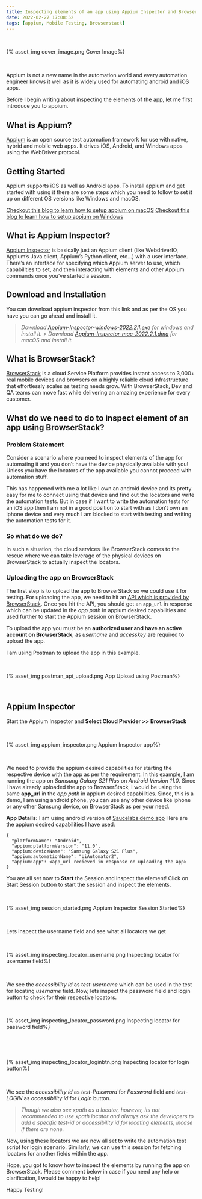 ```yaml
---
title: Inspecting elements of an app using Appium Inspector and BrowserStack!
date: 2022-02-27 17:08:52
tags: [appium, Mobile Testing, Browserstack]
---
```


<p>&nbsp;</p>
{% asset_img cover_image.png Cover Image%}
<p>&nbsp;</p>

Appium is not a new name in the automation world and every automation engineer knows it well as it is widely used for automating android and iOS apps.

Before I begin writing about inspecting the elements of the app, let me first introduce you to appium.

## What is Appium?

[Appium][appium] is an open source test automation framework for use with native, hybrid and mobile web apps.
It drives iOS, Android, and Windows apps using the WebDriver protocol.

## Getting Started

Appium supports iOS as well as Android apps. To install appium and get started with using it there are some steps which you need to follow to set it up on different OS versions like Windows and macOS.

[Checkout this blog to learn how to setup appium on macOS][appium_mac_setup]
[Checkout this blog to learn how to setup appium on Windows][appium_win_setup]

## What is Appium Inspector?

[Appium Inspector][appium_inspector] is basically just an Appium client (like WebdriverIO, Appium’s Java client, Appium’s Python client, etc…) with a user interface. There’s an interface for specifying which Appium server to use, which capabilities to set, and then interacting with elements and other Appium commands once you’ve started a session.

## Download and Installation

You can download appium inspector from this link and as per the OS you have you can go ahead and install it.

> _Download [Appium-Inspector-windows-2022.2.1.exe][winexe] for windows and install it._ > _Download [Appium-Inspector-mac-2022.2.1.dmg][macdmg] for macOS and install it._

## What is BrowserStack?

[BrowserStack][browserstack_website] is a cloud Service Platform provides instant access to 3,000+ real mobile devices and browsers on a highly reliable cloud infrastructure that effortlessly scales as testing needs grow. With BrowserStack, Dev and QA teams can move fast while delivering an amazing experience for every customer.

## What do we need to do to inspect element of an app using BrowserStack?

### Problem Statement

Consider a scenario where you need to inspect elements of the app for automating it and you don’t have the device physically available with you! Unless you have the locators of the app available you cannot proceed with automation stuff.

This has happened with me a lot like I own an android device and its pretty easy for me to connect using that device and find out the locators and write the automation tests. But in case if I want to write the automation tests for an iOS app then I am not in a good position to start with as I don’t own an iphone device and very much I am blocked to start with testing and writing the automation tests for it.

### So what do we do?

In such a situation, the cloud services like BrowserStack comes to the rescue where we can take leverage of the physical devices on BrowserStack to actually inspect the locators.

### Uploading the app on BrowserStack

The first step is to upload the app to BrowserStack so we could use it for testing. For uploading the app, we need to hit an [API which is provided by BrowserStack][browserstack_upload_api]. Once you hit the API, you should get an `app_url` in response which can be updated in the _app path_ in appium desired capabilities and used further to start the Appium session on BrowserStack.

To upload the app you must be an **authorized user and have an active account on BrowserStack**,
as _username_ and _accesskey_ are required to upload the app.

I am using Postman to upload the app in this example.

<p>&nbsp;</p>
{% asset_img postman_api_upload.png App Upload using Postman%}
<p>&nbsp;</p>

## Appium Inspector

Start the Appium Inspector and **Select Cloud Provider >> BrowserStack**

<p>&nbsp;</p>
{% asset_img appium_inspector.png Appium Inspector app%}
<p>&nbsp;</p>

We need to provide the appium desired capabilities for starting the respective device with the app as per the requirement. In this example, I am running the app on _Samsung Galaxy S21 Plus_ on _Android Version 11.0_. Since I have already uploaded the app to BrowserStack, I would be using the same **app_url** in the _app path_ in appium desired capabilities. Since, this is a demo, I am using android phone, you can use any other device like iphone or any other Samsung device, on BrowserStack as per your need.

**App Details:** I am using android version of [Saucelabs demo app][saucedemoapp]
Here are the appium desired capabilities I have used:

```
{
  "platformName": "Android",
  "appium:platformVersion": "11.0",
  "appium:deviceName": "Samsung Galaxy S21 Plus",
  "appium:automationName": "UiAutomator2",
  "appium:app": <app_url recieved in response on uploading the app>
}
```

You are all set now to **Start** the Session and inspect the element! Click on Start Session button to start the session and inspect the elements.

<p>&nbsp;</p>
{% asset_img session_started.png Appium Inspector Session Started%}
<p>&nbsp;</p>

Lets inspect the username field and see what all locators we get

<p>&nbsp;</p>
{% asset_img inspecting_locator_username.png Inspecting locator for username field%}
<p>&nbsp;</p>

We see the _accessibility id_ as _test-username_ which can be used in the test for locating _username_ field.
Now, lets inspect the password field and login button to check for their respective locators.

<p>&nbsp;</p>
{% asset_img inspecting_locator_password.png Inspecting locator for password field%}
<p>&nbsp;</p>

<p>&nbsp;</p>
{% asset_img inspecting_locator_loginbtn.png Inspecting locator for login button%}
<p>&nbsp;</p>

We see the _accessibility id_ as _test-Password_ for _Password_ field and _test-LOGIN_ as _accessibility id_ for _Login_ button.

> _Though we also see xpath as a locator, however, its not recommended to use xpath locator and always ask the developers to add a specific test-id or accessibility id for locating elements, incase if there are none._

Now, using these locators we are now all set to write the automation test script for login scenario. Similarly, we can use this session for fetching locators for another fields within the app.

Hope, you got to know how to inspect the elements by running the app on BrowserStack.
Please comment below in case if you need any help or clarification, I would be happy to help!

Happy Testing!

<p>&nbsp;</p>

[appium]: https://appium.io/
[appium_mac_setup]: https://wasiqbhamla.github.io/website/blog/2017/04/24/appium-automation-ios
[appium_win_setup]: https://wasiqb.wordpress.com/2017/04/13/beginners-guide-to-appium-automation-with-java-for-android-apps-part-1/
[appium_inspector]: https://github.com/appium/appium-inspector
[winexe]: https://github.com/appium/appium-inspector/releases/download/v2022.2.1/Appium-Inspector-windows-2022.2.1.exe
[macdmg]: https://github.com/appium/appium-inspector/releases/download/v2022.2.1/Appium-Inspector-mac-2022.2.1.dmg
[browserstack_website]: https://www.browserstack.com/
[browserstack_upload_api]: https://www.browserstack.com/docs/app-automate/api-reference/appium/apps#upload-an-app
[saucedemoapp]: https://github.com/saucelabs/sample-app-mobile/releases
